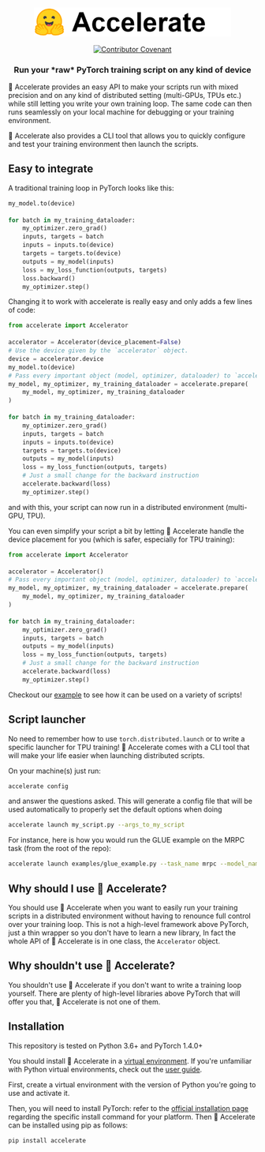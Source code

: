 <p align="center">
    <br>
    <img src="docs/source/imgs/accelerate_logo.png" width="400"/>
    <br>
<p>

<p align="center">
    <!-- Uncomment when CircleCI is setup
    <a href="https://circleci.com/gh/huggingface/accelerate">
        <img alt="Build" src="https://img.shields.io/circleci/build/github/huggingface/transformers/master">
    </a>
    -->
    <!-- Uncomment when repo is public
    <a href="https://github.com/huggingface/accelerate/blob/master/LICENSE">
        <img alt="License" src="https://img.shields.io/github/license/huggingface/accelerate.svg?color=blue">
    </a>
    -->
    <!-- Uncomment when doc is online
    <a href="https://huggingface.co/transformers/index.html">
        <img alt="Documentation" src="https://img.shields.io/website/http/huggingface.co/transformers/index.html.svg?down_color=red&down_message=offline&up_message=online">
    </a>
    -->
    <!-- Uncomment when repo is public
    <a href="https://github.com/huggingface/accelerate/releases">
        <img alt="GitHub release" src="https://img.shields.io/github/release/huggingface/accelerate.svg">
    </a>
    -->
    <a href="https://github.com/huggingface/accelerate/blob/master/CODE_OF_CONDUCT.md">
        <img alt="Contributor Covenant" src="https://img.shields.io/badge/Contributor%20Covenant-v2.0%20adopted-ff69b4.svg">
    </a>
</p>

<h3 align="center">
<p>Run your *raw* PyTorch training script on any kind of device
</h3>

🤗 Accelerate provides an easy API to make your scripts run with mixed precision and on any kind of distributed setting (multi-GPUs, TPUs etc.) while still letting you write your own training loop. The same code can then runs seamlessly on your local machine for debugging or your training environment.

🤗 Accelerate also provides a CLI tool that allows you to quickly configure and test your training environment then launch the scripts.

## Easy to integrate

A traditional training loop in PyTorch looks like this:

```python
my_model.to(device)

for batch in my_training_dataloader:
    my_optimizer.zero_grad()
    inputs, targets = batch
    inputs = inputs.to(device)
    targets = targets.to(device)
    outputs = my_model(inputs)
    loss = my_loss_function(outputs, targets)
    loss.backward()
    my_optimizer.step()
```

Changing it to work with accelerate is really easy and only adds a few lines of code:

```python
from accelerate import Accelerator

accelerator = Accelerator(device_placement=False)
# Use the device given by the `accelerator` object.
device = accelerator.device
my_model.to(device)
# Pass every important object (model, optimizer, dataloader) to `accelerator.prepare`
my_model, my_optimizer, my_training_dataloader = accelerate.prepare(
    my_model, my_optimizer, my_training_dataloader
)

for batch in my_training_dataloader:
    my_optimizer.zero_grad()
    inputs, targets = batch
    inputs = inputs.to(device)
    targets = targets.to(device)
    outputs = my_model(inputs)
    loss = my_loss_function(outputs, targets)
    # Just a small change for the backward instruction
    accelerate.backward(loss)
    my_optimizer.step()
```

and with this, your script can now run in a distributed environment (multi-GPU, TPU).

You can even simplify your script a bit by letting 🤗 Accelerate handle the device placement for you (which is safer, especially for TPU training):

```python
from accelerate import Accelerator

accelerator = Accelerator()
# Pass every important object (model, optimizer, dataloader) to `accelerator.prepare`
my_model, my_optimizer, my_training_dataloader = accelerate.prepare(
    my_model, my_optimizer, my_training_dataloader
)

for batch in my_training_dataloader:
    my_optimizer.zero_grad()
    inputs, targets = batch
    outputs = my_model(inputs)
    loss = my_loss_function(outputs, targets)
    # Just a small change for the backward instruction
    accelerate.backward(loss)
    my_optimizer.step()
```

Checkout our [example](/examples) to see how it can be used on a variety of scripts!

## Script launcher

No need to remember how to use `torch.distributed.launch` or to write a specific launcher for TPU training! 🤗 Accelerate comes with a CLI tool that will make your life easier when launching distributed scripts.

On your machine(s) just run:

```bash
accelerate config
```

and answer the questions asked. This will generate a config file that will be used automatically to properly set the default options when doing

```bash
accelerate launch my_script.py --args_to_my_script
``` 

For instance, here is how you would run the GLUE example on the MRPC task (from the root of the repo):

```bash
accelerate launch examples/glue_example.py --task_name mrpc --model_name_or_path bert-base-cased
```

## Why should I use 🤗 Accelerate?

You should use 🤗 Accelerate when you want to easily run your training scripts in a distributed environment without having to renounce full control over your training loop. This is not a high-level framework above PyTorch, just a thin wrapper so you don't have to learn a new library, In fact the whole API of 🤗 Accelerate is in one class, the `Accelerator` object.

## Why shouldn't use 🤗 Accelerate?

You shouldn't use 🤗 Accelerate if you don't want to write a training loop yourself. There are plenty of high-level libraries above PyTorch that will offer you that, 🤗 Accelerate is not one of them.

## Installation

This repository is tested on Python 3.6+ and PyTorch 1.4.0+

You should install 🤗 Accelerate in a [virtual environment](https://docs.python.org/3/library/venv.html). If you're unfamiliar with Python virtual environments, check out the [user guide](https://packaging.python.org/guides/installing-using-pip-and-virtual-environments/).

First, create a virtual environment with the version of Python you're going to use and activate it.

Then, you will need to install PyTorch: refer to the [official installation page](https://pytorch.org/get-started/locally/#start-locally) regarding the specific install command for your platform. Then 🤗 Accelerate can be installed using pip as follows:

```bash
pip install accelerate
```


```
